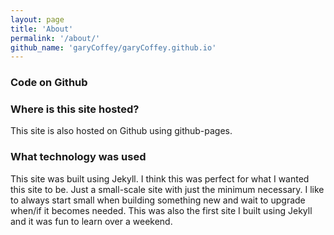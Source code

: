 ```yaml
---
layout: page
title: 'About'
permalink: '/about/'
github_name: 'garyCoffey/garyCoffey.github.io'
---
```


### Code on Github
 <a href="{{ site.data.social-media['github'].href }}{{ site.data.social-media['github'].id }}/{{page.github_name}}" title="{{ site.data.social-media['github'].title }}"><i class="fa {{ site.data.social-media['github'].fa-icon }}"></i></a>


### Where is this site hosted?
This site is also hosted on Github using github-pages.

### What technology was used
This site was built using Jekyll. I think this was perfect for what I wanted this site to  be. Just a small-scale site with just the minimum necessary. I like to always start small when building something new and wait to upgrade when/if it becomes needed. This was also the first site I built using Jekyll and it was fun to learn over a weekend.
